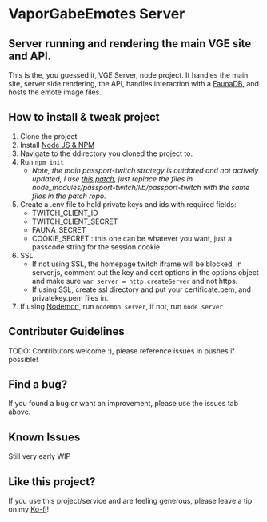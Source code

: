 # VaporGabeEmotes Server

## Server running and rendering the main VGE site and API.

This is the, you guessed it, VGE Server, node project.  It handles the main site, server side rendering, the API, handles interaction with a [FaunaDB](https://fauna.com/), and hosts the emote image files.

## How to install & tweak project

1. Clone the project
2. Install [Node JS & NPM](https://nodejs.org/)
3. Navigate to the ddirectory you cloned the project to.
4. Run `npm init`
    - *Note, the main passport-twitch strategy is outdated and not actively updated, I use [this patch](https://github.com/nums/passport-twitch/tree/patch-1), just replace the files in node_modules/passport-twitch/lib/passport-twitch with the same files in the patch repo.*
5. Create a .env file to hold private keys and ids with required fields:
    - TWITCH_CLIENT_ID
    - TWITCH_CLIENT_SECRET
    - FAUNA_SECRET
    - COOKIE_SECRET : this one can be whatever you want, just a passcode string for the session cookie.
6. SSL
    - If not using SSL, the homepage twitch iframe will be blocked, in server.js, comment out the key and cert options in the options object and make sure `var server = http.createServer` and not https.
    - If using SSL, create ssl directory and put your certificate.pem, and privatekey.pem files in.
7. If using [Nodemon](https://www.npmjs.com/package/nodemon), run `nodemon server`, if not, run `node server`

## Contributer Guidelines

TODO: Contributors welcome :), please reference issues in pushes if possible!

## Find a bug?

If you found a bug or want an improvement, please use the issues tab above.

## Known Issues

Still very early WIP

## Like this project?

If you use this project/service and are feeling generous, please leave a tip on my [Ko-fi](Ko-fi.com/vaporgabe)!